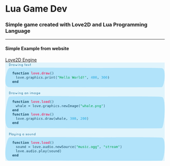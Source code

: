 # Lua Game Dev

### Simple game created with Love2D and Lua Programming Language

---
#### Simple Example from website
[Love2D Engine](https://love2d.org/)
![Love2D](assets/love2d_example.png)

